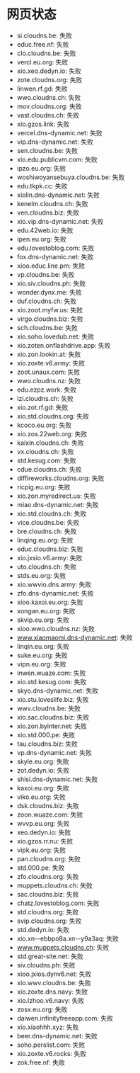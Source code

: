 # 网页状态
- si.cloudns.be: 失败
- educ.free.nf: 失败
- clo.cloudns.be: 失败
- vercl.eu.org: 失败
- xio.xeo.dedyn.io: 失败
- zote.cloudns.org: 失败
- linwen.rf.gd: 失败
- wwo.cloudns.ch: 失败
- mov.cloudns.org: 失败
- vast.cloudns.ch: 失败
- xio.gzos.link: 失败
- vercel.dns-dynamic.net: 失败
- vip.dns-dynamic.net: 失败
- sen.cloudns.be: 失败
- xio.edu.publicvm.com: 失败
- ipzo.eu.org: 失败
- woshiwoyansebuya.cloudns.be: 失败
- edu.tkpk.cc: 失败
- xiolin.dns-dynamic.net: 失败
- kenelm.cloudns.ch: 失败
- ven.cloudns.biz: 失败
- xio.vip.dns-dynamic.net: 失败
- edu.42web.io: 失败
- ipen.eu.org: 失败
- edu.lovestoblog.com: 失败
- fox.dns-dynamic.net: 失败
- xioo.educ.line.pm: 失败
- vp.cloudns.be: 失败
- xio.siv.cloudns.ph: 失败
- wonder.dynx.me: 失败
- duf.cloudns.ch: 失败
- xio.zoot.myfw.us: 失败
- virgo.cloudns.biz: 失败
- sch.cloudns.be: 失败
- xio.soho.lovedub.net: 失败
- xio.zoten.onflashdrive.app: 失败
- xio.zon.lookin.at: 失败
- xio.zoxte.v6.army: 失败
- zoot.unaux.com: 失败
- wwo.cloudns.nz: 失败
- edu.ezpz.work: 失败
- lzi.cloudns.ch: 失败
- xio.zot.rf.gd: 失败
- xio.std.cloudns.org: 失败
- kcoco.eu.org: 失败
- xio.zos.22web.org: 失败
- kaixin.cloudns.ch: 失败
- vx.cloudns.ch: 失败
- std.kesug.com: 失败
- cdue.cloudns.ch: 失败
- diffireworks.cloudns.org: 失败
- ricpig.eu.org: 失败
- xio.zon.myredirect.us: 失败
- miao.dns-dynamic.net: 失败
- xio.std.cloudns.ch: 失败
- vice.cloudns.be: 失败
- bre.cloudns.ch: 失败
- linqing.eu.org: 失败
- educ.cloudns.biz: 失败
- xio.jxsio.v6.army: 失败
- uto.cloudns.ch: 失败
- stds.eu.org: 失败
- xio.wwvio.dns.army: 失败
- zfo.dns-dynamic.net: 失败
- xioo.kaxoi.eu.org: 失败
- xongan.eu.org: 失败
- skvip.eu.org: 失败
- xioo.wwo.cloudns.nz: 失败
- www.xiaomaomi.dns-dynamic.net: 失败
- linqin.eu.org: 失败
- suke.eu.org: 失败
- vipn.eu.org: 失败
- inwen.wuaze.com: 失败
- xio.std.kesug.com: 失败
- skyo.dns-dynamic.net: 失败
- xio.stu.loveslife.biz: 失败
- wwv.cloudns.be: 失败
- xio.sac.cloudns.biz: 失败
- xio.zon.byinter.net: 失败
- xio.std.000.pe: 失败
- tau.cloudns.biz: 失败
- vp.dns-dynamic.net: 失败
- skyle.eu.org: 失败
- zot.dedyn.io: 失败
- shisi.dns-dynamic.net: 失败
- kaxoi.eu.org: 失败
- viko.eu.org: 失败
- dsk.cloudns.biz: 失败
- zoon.wuaze.com: 失败
- wvvp.eu.org: 失败
- xeo.dedyn.io: 失败
- xio.gzos.rr.nu: 失败
- vipk.eu.org: 失败
- pan.cloudns.org: 失败
- std.000.pe: 失败
- zfo.cloudns.org: 失败
- muppets.cloudns.ch: 失败
- sac.cloudns.biz: 失败
- chatz.lovestoblog.com: 失败
- std.cloudns.org: 失败
- svip.cloudns.org: 失败
- std.dedyn.io: 失败
- xio.xn--ebbpo8a.xn--y9a3aq: 失败
- www.muppets.cloudns.ch: 失败
- std.great-site.net: 失败
- siv.cloudns.ph: 失败
- xioo.jxios.dynv6.net: 失败
- xio.wwv.cloudns.be: 失败
- xio.zoxte.dns.navy: 失败
- xio.lzhoo.v6.navy: 失败
- zosx.eu.org: 失败
- daiwen.infinityfreeapp.com: 失败
- xio.xiaohhh.xyz: 失败
- beer.dns-dynamic.net: 失败
- soho.perslist.com: 失败
- xio.zoxte.v6.rocks: 失败
- zok.free.nf: 失败
